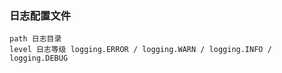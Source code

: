 
### 日志配置文件
    path 日志目录
    level 日志等级 logging.ERROR / logging.WARN / logging.INFO / logging.DEBUG
 
 